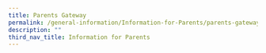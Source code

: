 ```yaml
---
title: Parents Gateway
permalink: /general-information/Information-for-Parents/parents-gateway
description: ""
third_nav_title: Information for Parents
---
```

